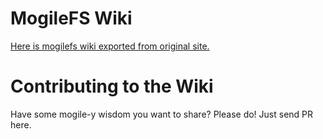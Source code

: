 # MogileFS Wiki #

[Here is mogilefs wiki exported from original site.](https://github.com/hrchu/mogilefs/edit/wiki/Start.md)




# Contributing to the Wiki #

Have some mogile-y wisdom you want to share? Please do! Just send PR here.
